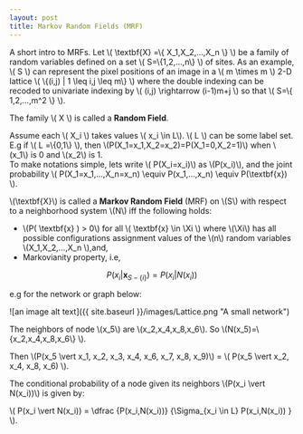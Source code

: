 ```yaml
---
layout: post
title: Markov Random Fields (MRF)
---
```


A short intro to MRFs. Let \\( \textbf{X} =\\{ X_1,X_2,...,X_n \\} \\) be a family of random variables defined on a set \\( S=\\{1,2,...,n\\} \\) of sites. 
As an example, \\( S \\) can represent the pixel positions of an image in a \\( m \times m \\) 2-D lattice \\( \\{(i,j) | 1 \leq i,j \leq m\\} \\) where the double indexing can be recoded to univariate indexing by \\( (i,j) \rightarrow (i-1)m+j \\) so that \\( S=\\{ 1,2,...,m^2 \\} \\). 

The family \\( X \\) is called a **Random Field**. 

Assume each \\( X_i \\) takes values \\( x_i \in L\\). \\( L \\) can be some label set. 
E.g if \\( L =\\{0,1\\} \\), then \\(P(X_1=x_1,X_2=x_2)=P(X_1=0,X_2=1)\\) when \\(x_1\\) is 0 and \\(x_2\\) is 1.  
To make notations simple, lets write \\( P(X_i=x_i)\\) as \\(P(x_i)\\), and the joint probability \\( P(X_1=x_1,...,X_n=x_n) \\equiv P(x_1,...,x_n) \\equiv  P(\textbf{x}) \\).

\\(\textbf{X}\\) is called a **Markov Random Field** (MRF) on \\(S\\) with respect to a neighborhood system \\(N\\) iff the following holds:
 
 - \\(P( \textbf{x} ) > 0\\) for all \\( \textbf{x} \in \Xi \\) where \\(\Xi\\) has all possible configurations assignment values of the \\(n\\) random variables \\(X_1,X_2,...,X_n \\),and, 
 - Markovianity property, i.e, 

$$P(x_i|\textbf{x}_{S-\{i\}}) = P(x_i|N(x_i))$$

e.g for the network or graph below:

![an image alt text]({{ site.baseurl }}/images/Lattice.png "A small network")

The neighbors of node \\(x_5\\) are \\(x_2,x_4,x_8,x_6\\). So \\(N(x_5)=\\{x_2,x_4,x_8,x_6\\} \\). 

Then \\(P(x_5 \vert x_1, x_2, x_3, x_4, x_6, x_7, x_8, x_9)\\) = \\( P(x_5 \vert x_2, x_4, x_8, x_6) \\).

The conditional probability of a node given its neighbors \\(P(x_i \vert N(x_i))\\) is given by:
 
\\( P(x_i \vert N(x_i)) = \dfrac {P(x_i,N(x_i))} {\Sigma_{x_i \in L} P(x_i,N(x_i)) } \\).
